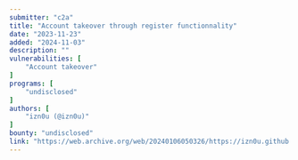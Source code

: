 ```yaml
---
submitter: "c2a"
title: "Account takeover through register functionnality"
date: "2023-11-23"
added: "2024-11-03"
description: ""
vulnerabilities: [
    "Account takeover"
]
programs: [
    "undisclosed"
]
authors: [
    "izn0u (@izn0u)"
]
bounty: "undisclosed"
link: "https://web.archive.org/web/20240106050326/https://izn0u.github.io/2023/11/23/account-takeover-through-register-functionnality.html"
---
```




